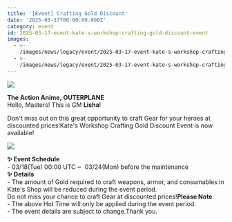 ```yaml
---
title: '[Event] Crafting Gold Discount'
date: '2025-03-17T00:00:00.000Z'
category: event
id: 2025-03-17-event-kate-s-workshop-crafting-gold-discount-event
images:
  - >-
    /images/news/legacy/event/2025-03-17-event-kate-s-workshop-crafting-gold-discount-event/349332a5293c43db99d10f0eb42edfad.webp
  - >-
    /images/news/legacy/event/2025-03-17-event-kate-s-workshop-crafting-gold-discount-event/283e87a9935245558246f7157757f8be.webp
---
```


![](/images/news/legacy/event/2025-03-17-event-kate-s-workshop-crafting-gold-discount-event/349332a5293c43db99d10f0eb42edfad.webp)  

**The Action Anime, OUTERPLANE**  
Hello, Masters! This is GM **Lisha**!  
  
Don't miss out on this great opportunity to craft Gear for your heroes at discounted prices!Kate's Workshop Crafting Gold Discount Event is now available!

![](/images/news/legacy/event/2025-03-17-event-kate-s-workshop-crafting-gold-discount-event/283e87a9935245558246f7157757f8be.webp)  
  

**✨ Event Schedule**  
\- 03/18(Tue) 00:00 UTC ~  03/24(Mon) before the maintenance  
**✨ Details**  
\- The amount of Gold required to craft weapons, armor, and consumables in Kate's Shop will be reduced during the event period.  
Do not miss your chance to craft Gear at discounted prices!**Please Note**  
\- The above Hot Time will only be applied during the event period.  
\- The event details are subject to change.Thank you.
